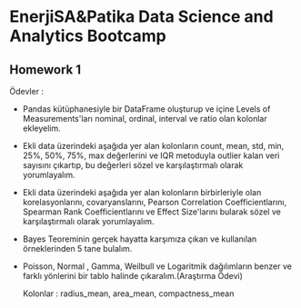 # EnerjiSA&Patika Data Science and Analytics Bootcamp
## Homework 1

Ödevler : 
- Pandas kütüphanesiyle bir DataFrame oluşturup ve içine Levels of Measurements'ları nominal, ordinal, interval ve ratio olan kolonlar ekleyelim.
- Ekli data üzerindeki aşağıda yer alan kolonların count, mean, std, min, 25%, 50%, 75%, max değerlerini ve IQR metoduyla outlier kalan veri sayısını çıkartıp, bu değerleri sözel ve karşılaştırmalı olarak yorumlayalım. 
- Ekli data üzerindeki aşağıda yer alan kolonların birbirleriyle olan korelasyonlarını, covaryanslarını, Pearson Correlation Coefficientlarını, Spearman Rank Coefficientlarını ve Effect Size'larını bularak sözel ve karşılaştırmalı olarak yorumlayalım.
- Bayes Teoreminin gerçek hayatta karşımıza çıkan ve kullanılan örneklerinden 5 tane bulalım.
- Poisson, Normal , Gamma, Weilbull ve Logaritmik dağılımların benzer ve farklı yönlerini bir tablo halinde çıkaralım.(Araştırma Ödevi)

    Kolonlar : radius_mean, area_mean, compactness_mean

